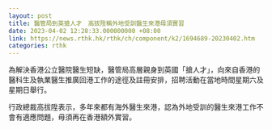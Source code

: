 ```yaml
---
layout: post
title: 醫管局到英搶人才　高拔陞稱外地受訓醫生來港毋須實習
date: 2023-04-02 12:28:33.000000000 +08:00
link: https://news.rthk.hk/rthk/ch/component/k2/1694689-20230402.htm
categories: rthk
---
```


為解決香港公立醫院醫生短缺，醫管局高層親身到英國「搶人才」，向來自香港的醫科生及執業醫生推廣回港工作的途徑及註冊安排，招聘活動在當地時間星期六及星期日舉行。

行政總裁高拔陞表示，多年來都有海外醫生來港，認為外地受訓的醫生來港工作不會有適應問題，毋須再在香港額外實習。
